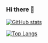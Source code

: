 ### Hi there 👋



[![GitHub stats](https://github-readme-stats.vercel.app/api?username=Wata-Naoki&theme=vue-dark&show_icons=true)](https://github.com/Wata-Naoki/github-readme-stats)

[![Top Langs](https://github-readme-stats.vercel.app/api/top-langs/?username=Wata-Naoki&theme=vue-dark&show_icons=true&layout=compact)](https://github.com/Wata-Naoki/github-readme-stats)


<!--
**Wata-Naoki/Wata-Naoki** is a ✨ _special_ ✨ repository because its `README.md` (this file) appears on your GitHub profile.

Here are some ideas to get you started:

- 🔭 I’m currently working on ...
- 🌱 I’m currently learning ...
- 👯 I’m looking to collaborate on ...
- 🤔 I’m looking for help with ...
- 💬 Ask me about ...
- 📫 How to reach me: ...
- 😄 Pronouns: ...
- ⚡ Fun fact: ...
-->

